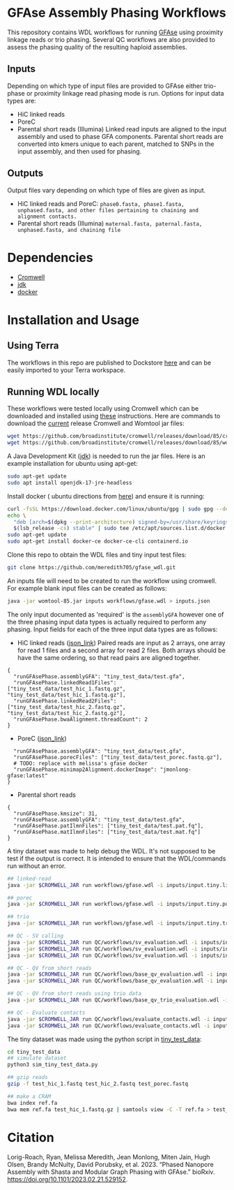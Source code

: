 # GFAse Assembly Phasing Workflows

This repository contains WDL workflows for running [GFAse](https://github.com/rlorigro/GFAse) using proximity linkage reads or trio phasing. Several QC workflows are also provided to assess the phasing quality of the resulting haploid assemblies. 

## Inputs

Depending on which type of input files are provided to GFAse either trio-phase or proximity linkage read phasing mode is run. 
Options for input data types are: 
- HiC linked reads
- PoreC
- Parental short reads (Illumina) 
Linked read inputs are aligned to the input assembly and used to phase GFA components. Parental short reads are converted into kmers unique to each parent, matched to SNPs in the input assembly, and then used for phasing. 

## Outputs

Output files vary depending on which type of files are given as input. 
- HiC linked reads and PoreC: 
`phase0.fasta, phase1.fasta, unphased.fasta, and other files pertaining to chaining and alignment contacts.`
- Parental short reads (Illumina) 
`maternal.fasta, paternal.fasta, unphased.fasta, and chaining file`

# Dependencies
- [Cromwell](https://cromwell.readthedocs.io/en/stable/)
- [jdk](https://docs.oracle.com/en/java/javase/18/install/overview-jdk-installation.html#GUID-8677A77F-231A-40F7-98B9-1FD0B48C346A)
- [docker](https://docs.docker.com/engine/install/ubuntu/)

# Installation and Usage
## Using Terra

The workflows in this repo are published to Dockstore [here](https://dockstore.org/workflows/github.com/meredith705/gfase_wdl/gfaseWorkflow) and can be easily imported to your Terra workspace. 

## Running WDL locally 

These workflows were tested locally using Cromwell which can be downloaded and installed using [these](https://cromwell.readthedocs.io/en/stable/tutorials/FiveMinuteIntro/) instructions. Here are commands to download the [current](https://github.com/broadinstitute/cromwell/releases/tag/85) release Cromwell and Womtool jar files: 
```sh
wget https://github.com/broadinstitute/cromwell/releases/download/85/cromwell-85.jar
wget https://github.com/broadinstitute/cromwell/releases/download/85/womtool-85.jar
```
A Java Development Kit ([jdk](https://docs.oracle.com/en/java/javase/18/install/overview-jdk-installation.html#GUID-8677A77F-231A-40F7-98B9-1FD0B48C346A)) is needed to run the jar files. Here is an example installation for ubuntu using apt-get:
```sh
sudo apt-get update
sudo apt install openjdk-17-jre-headless
```
Install docker ( ubuntu directions from [here](https://docs.docker.com/engine/install/ubuntu/ )) and ensure it is running:
```sh
curl -fsSL https://download.docker.com/linux/ubuntu/gpg | sudo gpg --dearmor -o /usr/share/keyrings/docker-archive-keyring.gpg
echo \
  "deb [arch=$(dpkg --print-architecture) signed-by=/usr/share/keyrings/docker-archive-keyring.gpg] https://download.docker.com/linux/ubuntu \
  $(lsb_release -cs) stable" | sudo tee /etc/apt/sources.list.d/docker.list > /dev/null
sudo apt-get update
sudo apt-get install docker-ce docker-ce-cli containerd.io
```
Clone this repo to obtain the WDL files and tiny input test files:
```sh
git clone https://github.com/meredith705/gfase_wdl.git
```
An inputs file will need to be created to run the workflow using cromwell.
For example blank input files can be created as follows:
```sh
java -jar womtool-85.jar inputs workflows/gfase.wdl > inputs.json
```
The only input documented as 'required' is the `assemblyGFA` however one of the three phasing input data types is actually required to perform any phasing. 
Input fields for each of the three input data types are as follows: 
- HiC linked reads ([json_link](https://github.com/meredith705/gfase_wdl/blob/main/inputs/input.tiny.linked_reads.json))
Paired reads are input as 2 arrays, one array for read 1 files and a second array for read 2 files. Both arrays should be have the same ordering, so that read pairs are aligned together. 
```
{
  "runGFAsePhase.assemblyGFA": "tiny_test_data/test.gfa",
  "runGFAsePhase.linkedRead1Files": ["tiny_test_data/test_hic_1.fastq.gz", "tiny_test_data/test_hic_1.fastq.gz"], 
  "runGFAsePhase.linkedRead2Files": ["tiny_test_data/test_hic_2.fastq.gz", "tiny_test_data/test_hic_2.fastq.gz"],
  "runGFAsePhase.bwaAlignment.threadCount": 2
}  
```
- PoreC ([json_link](https://github.com/meredith705/gfase_wdl/blob/main/inputs/input.tiny.porec.json))
```{
  "runGFAsePhase.assemblyGFA": "tiny_test_data/test.gfa",
  "runGFAsePhase.porecFiles": ["tiny_test_data/test_porec.fastq.gz"],
  # TODO: replace with melissa's gfase docker
  "runGFAsePhase.minimap2Alignment.dockerImage": "jmonlong-gfase:latest"
}
```
- Parental short reads
```
{
  "runGFAsePhase.kmsize": 31,
  "runGFAsePhase.assemblyGFA": "tiny_test_data/test.gfa",
  "runGFAsePhase.patIlmnFiles": ["tiny_test_data/test.pat.fq"],
  "runGFAsePhase.matIlmnFiles": ["tiny_test_data/test.mat.fq"]
}
```

A tiny dataset was made to help debug the WDL.
It's not supposed to be test if the output is correct. 
It is intended to ensure that the WDL/commands run without an error.

```sh
## linked-read
java -jar $CROMWELL_JAR run workflows/gfase.wdl -i inputs/input.tiny.linked_reads.json

## porec
java -jar $CROMWELL_JAR run workflows/gfase.wdl -i inputs/input.tiny.porec.json

## trio
java -jar $CROMWELL_JAR run workflows/gfase.wdl -i inputs/input.tiny.trio.json

## QC - SV calling
java -jar $CROMWELL_JAR run QC/workflows/sv_evaluation.wdl -i inputs/input.tiny.qcsv.json
java -jar $CROMWELL_JAR run QC/workflows/sv_evaluation.wdl -i inputs/input.tiny.qcsv.gfa.json
java -jar $CROMWELL_JAR run QC/workflows/sv_evaluation.wdl -i inputs/input.tiny.qcsv.eval.json

## QC - QV from short reads
java -jar $CROMWELL_JAR run QC/workflows/base_qv_evaluation.wdl -i inputs/input.tiny.qcqv.json
java -jar $CROMWELL_JAR run QC/workflows/base_qv_evaluation.wdl -i inputs/input.tiny.qcqv.cram.json

## QC - QV from short reads using trio data
java -jar $CROMWELL_JAR run QC/workflows/base_qv_trio_evaluation.wdl -i inputs/input.tiny.qctrio.json

## QC - Evaluate contacts
java -jar $CROMWELL_JAR run QC/workflows/evaluate_contacts.wdl -i inputs/input.tiny.qccontacts.json
java -jar $CROMWELL_JAR run QC/workflows/evaluate_contacts.wdl -i inputs/input.tiny.qccontacts.porec.json
```

The tiny dataset was made using the python script in [tiny_test_data](tiny_test_data):

```sh
cd tiny_test_data
## simulate dataset
python3 sim_tiny_test_data.py

## gzip reads
gzip -f test_hic_1.fastq test_hic_2.fastq test_porec.fastq

## make a CRAM
bwa index ref.fa
bwa mem ref.fa test_hic_1.fastq.gz | samtools view -C -T ref.fa > test_reads.cram
```

# Citation
Lorig-Roach, Ryan, Melissa Meredith, Jean Monlong, Miten Jain, Hugh Olsen, Brandy McNulty, David Porubsky, et al. 2023. “Phased Nanopore Assembly with Shasta and Modular Graph Phasing with GFAse.” bioRxiv. https://doi.org/10.1101/2023.02.21.529152.


